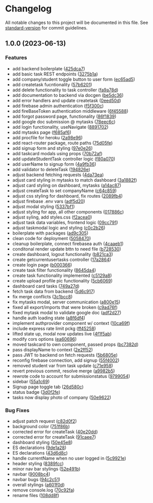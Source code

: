 # Changelog

All notable changes to this project will be documented in this file. See [standard-version](https://github.com/conventional-changelog/standard-version) for commit guidelines.

## 1.0.0 (2023-06-13)


### Features

* add backend boilerplate ([425dca7](https://github.com/IamJesseP/Task-Management-App/commit/425dca7a569157fc04edde4d2c68109aa83281cf))
* add basic task REST endpoints ([3275b1a](https://github.com/IamJesseP/Task-Management-App/commit/3275b1aee6f2780a1fa84b73823e93a6b1a4d212))
* add company/student toggle button to user form ([ec65ad5](https://github.com/IamJesseP/Task-Management-App/commit/ec65ad510bc8a6c554e19a7d921cd7bf428f0604))
* add createtask fucntionality ([57b6201](https://github.com/IamJesseP/Task-Management-App/commit/57b620170d619f66ffbfe48eb0661791c41ed489))
* add delete functionality to task controller ([fa9a78d](https://github.com/IamJesseP/Task-Management-App/commit/fa9a78de6f80b1f5510896c10207fe881ea8a1ec))
* add documentation to backend via docgen ([be5dc36](https://github.com/IamJesseP/Task-Management-App/commit/be5dc3659a7d6977121748caa35c4bb272733b35))
* add error handlers and update createtask ([0eed50d](https://github.com/IamJesseP/Task-Management-App/commit/0eed50dd99bb24c1c9bc69c961297e635d667c77))
* add firebase admin authentication ([f5f300c](https://github.com/IamJesseP/Task-Management-App/commit/f5f300c139d877f1e54b0a7f25114b5168612dbc))
* add fireBaseToken authentication middleware ([6f45588](https://github.com/IamJesseP/Task-Management-App/commit/6f45588bc17a02e73b23a989b42f4e6492452c92))
* add forgot password page, functionality ([86f1839](https://github.com/IamJesseP/Task-Management-App/commit/86f1839ad45eb5c95001f6b73644cdeb5b528c6c))
* add google doc submission @ mytasks ([78eec6c](https://github.com/IamJesseP/Task-Management-App/commit/78eec6c7f6c8744af864fc0d7a4f613d0d587876))
* add login functionality, useNavigate ([8891702](https://github.com/IamJesseP/Task-Management-App/commit/8891702f51e92215ed6ceff0cbc782f32b2bde70))
* add mytasks page ([f685af6](https://github.com/IamJesseP/Task-Management-App/commit/f685af650aae4a7160fba62647b76fc1be0fcf22))
* add procfile for heroku ([2a98e96](https://github.com/IamJesseP/Task-Management-App/commit/2a98e962e8b9a81b52074833740fe107bc03de4f))
* add react-router package, route paths ([75d05fe](https://github.com/IamJesseP/Task-Management-App/commit/75d05fef567cd03d35c99d99f3493a2f43265ebb))
* add signup form and styling ([97e0e26](https://github.com/IamJesseP/Task-Management-App/commit/97e0e2657315a52441645f70a9cea751bdfe2462))
* add taskcard modals using props ([70b72af](https://github.com/IamJesseP/Task-Management-App/commit/70b72af5484cdb1e0636d07a3ce2ed7aba86d954))
* add updateStudentTask controller logic ([f80a070](https://github.com/IamJesseP/Task-Management-App/commit/f80a070cc66ae08ef37376605b315052f9bad008))
* add userName to signup form ([4a9fb36](https://github.com/IamJesseP/Task-Management-App/commit/4a9fb369caffa4629d4337e3454206b947d3d89a))
* add validator to deleteTask ([194826e](https://github.com/IamJesseP/Task-Management-App/commit/194826e2987ed58259aefb78bb5799282fa7b53c))
* adjust backend fetching requests ([4da73ea](https://github.com/IamJesseP/Task-Management-App/commit/4da73eaef8d41b5608e8fba353df4e7e1f5937e1))
* adjust card styling in mytasks to match dashboard ([3a1882f](https://github.com/IamJesseP/Task-Management-App/commit/3a1882fed2a1ac3875bec5d13db7654f03bbaecb))
* adjust card styling on dashboard, mytasks ([a14ac87](https://github.com/IamJesseP/Task-Management-App/commit/a14ac87fa7fcf6e0e7464262b04d7269c7bd29f9))
* adjust createTask to set companyName ([c64c859](https://github.com/IamJesseP/Task-Management-App/commit/c64c859d35488aa8f6d323ec6ea06051cdf87962))
* adjust css styling for dashboard, fix routes ([2089fb4](https://github.com/IamJesseP/Task-Management-App/commit/2089fb45fe863c232f2dcd16c5c9284c8077e25a))
* adjust firebase .env vars ([adf5d20](https://github.com/IamJesseP/Task-Management-App/commit/adf5d2091123fe06288d8edd0acca493bdf3e33c))
* adjust modal styling ([5337bf1](https://github.com/IamJesseP/Task-Management-App/commit/5337bf1909fecde3728eddcca50b05c3efd6004c))
* adjust styling for app, all other components ([017886c](https://github.com/IamJesseP/Task-Management-App/commit/017886c9a2173c6f8fe03be067e3485764688b25))
* adjust syling, add styles.css ([f2acea0](https://github.com/IamJesseP/Task-Management-App/commit/f2acea0fa02fd87f7c5cbd38e0044579fb91a26a))
* adjust task data variables, frontend logic ([09cc791](https://github.com/IamJesseP/Task-Management-App/commit/09cc791689fe2a57266d6c1f8b00afa86b528db1))
* adjust taskmodal logic and styling ([c0c2b26](https://github.com/IamJesseP/Task-Management-App/commit/c0c2b26dcbce0628683dc517a540c50743bae503))
* boilerplate with packages ([ad9c305](https://github.com/IamJesseP/Task-Management-App/commit/ad9c3056c5006b452fa9a81d8cd5e2c164f7aa3f))
* clean code for deployment ([5058470](https://github.com/IamJesseP/Task-Management-App/commit/5058470954fc6c1c2612fdef13b0765d2ba9def6))
* cleanup boilerplate, connect firebasea auth ([4caaeb1](https://github.com/IamJesseP/Task-Management-App/commit/4caaeb1326eda82fead5d80bc092cd5d3a3caaae))
* conditonal render update bttn to need file ([b728530](https://github.com/IamJesseP/Task-Management-App/commit/b728530fcfa19bcd606fc8de6ea3737d12cd6c97))
* create dashboard, logout functionality ([b821ca3](https://github.com/IamJesseP/Task-Management-App/commit/b821ca3b36bf9ff5a91af467e67be089974d97f0))
* create getcurrentusertasks controller ([17a2864](https://github.com/IamJesseP/Task-Management-App/commit/17a2864b9ac846f733ff7f98ae3e0c1f92265792))
* create login page ([b000366](https://github.com/IamJesseP/Task-Management-App/commit/b0003664f4ca6fccae4f5bfa7f4a750613180b7b))
* create task filter functionality ([8645da4](https://github.com/IamJesseP/Task-Management-App/commit/8645da48ac81a8cba5ce60a35edeefb166ef6b95))
* create task functionality implemented ([c5129a8](https://github.com/IamJesseP/Task-Management-App/commit/c5129a896a910e4e6d23cca2db10a57931a38dbb))
* create upload profile pic functionality ([5cb6069](https://github.com/IamJesseP/Task-Management-App/commit/5cb6069964285fe477216abbb02f0569fd168694))
* dashboard card tasks ([749a27d](https://github.com/IamJesseP/Task-Management-App/commit/749a27db604b0b36b08583ff7557b830f8b37ddf))
* fetch task data from backend ([5d6c917](https://github.com/IamJesseP/Task-Management-App/commit/5d6c917fefb5aabf1d3db9adb521ba0748ca9dc6))
* fix merge conflicts ([3c1bcc8](https://github.com/IamJesseP/Task-Management-App/commit/3c1bcc88993e85ba3e18ff318fcfde285cb3e9fa))
* fix mytasks modal, server communication ([a800e15](https://github.com/IamJesseP/Task-Management-App/commit/a800e15f131d4b15004b35a54e4309529d4a7b57))
* fixed all export/imports that were broken ([c9ad76f](https://github.com/IamJesseP/Task-Management-App/commit/c9ad76f9960642182ec9cffb662145bc0de6cfa6))
* fixed mytask modal to validate google doc ([adf2d27](https://github.com/IamJesseP/Task-Management-App/commit/adf2d27af5ba12da62e0efd57990c1566fa50490))
* handle auth loading state ([a8f6df4](https://github.com/IamJesseP/Task-Management-App/commit/a8f6df416771b75cecc48bfdda2e550a2444a5dd))
* implement authprovider component w/ context ([10ca69f](https://github.com/IamJesseP/Task-Management-App/commit/10ca69f3aa73ba183e93062857d29f5625f91b2e))
* include express rate limit pckg ([ff45258](https://github.com/IamJesseP/Task-Management-App/commit/ff45258c98de52f27c8dfa152843e27aec9c7778))
* lifted state up, modal now updates live ([4f1f5ab](https://github.com/IamJesseP/Task-Management-App/commit/4f1f5ab1af90447bf316c77080daecc143a9d0be))
* modify cors options ([ea60696](https://github.com/IamJesseP/Task-Management-App/commit/ea60696f71e9522df033879ec0644f24a9e499dd))
* moved taskcard to own component, passed props ([bc7382d](https://github.com/IamJesseP/Task-Management-App/commit/bc7382db40be6d4d014dc7a5dd1eefa6a80af142))
* pass displayName to context ([2e2ff52](https://github.com/IamJesseP/Task-Management-App/commit/2e2ff5240b89e707cda18c6090c426e271afd140))
* pass JWT to backend on fetch requests ([5b6805e](https://github.com/IamJesseP/Task-Management-App/commit/5b6805e3ca650562aa33ed9bc4294f2c936a0662))
* reconfig firebase connection, add signup ([55f4002](https://github.com/IamJesseP/Task-Management-App/commit/55f40020ab7313aefdf3294c51ff942531d8f73e))
* removed student var from task update ([c71e958](https://github.com/IamJesseP/Task-Management-App/commit/c71e9586f70290c5c6d4f497be4f8c39cc98bc14))
* revert previous commit, resolve merge ([a9982b5](https://github.com/IamJesseP/Task-Management-App/commit/a9982b5b4669b2d16d0e71b316e86a5b6937960c))
* rewrote code to account for submissionstatus ([9799054](https://github.com/IamJesseP/Task-Management-App/commit/97990548b4a275c1c2562000b4302f4ed04fb32d))
* sidebar ([55a1c69](https://github.com/IamJesseP/Task-Management-App/commit/55a1c69c7b897965aa25e1e9d7998257dff3a2e0))
* Signup page toggle tab ([26d580c](https://github.com/IamJesseP/Task-Management-App/commit/26d580c7a1e586d3ecc4b35ec32395379fa62246))
* status badge ([3d0f2fe](https://github.com/IamJesseP/Task-Management-App/commit/3d0f2fe4e34e2e768aa08064d053df14f7b1afbf))
* tasks now display photo of company ([50e9622](https://github.com/IamJesseP/Task-Management-App/commit/50e9622fb5a3a570ddd03da03b0dccaa0a3006fb))


### Bug Fixes

* adjust patch request ([c82d0f2](https://github.com/IamJesseP/Task-Management-App/commit/c82d0f2f7fb340bf2a6c9a68d61eefe3f1eb2ac1))
* background color ([751f86b](https://github.com/IamJesseP/Task-Management-App/commit/751f86be50708461de69fe62e2599f46cab811be))
* corrected error for createTask ([40e20dd](https://github.com/IamJesseP/Task-Management-App/commit/40e20ddf7103134d0580e365f700995e3a892716))
* corrected error for createTask ([91caee7](https://github.com/IamJesseP/Task-Management-App/commit/91caee7909f42db63ac9f979e4a3a3a6aeb1b0ca))
* dashboard styling ([50e45e8](https://github.com/IamJesseP/Task-Management-App/commit/50e45e8df75734f1c5ebb19b235a7f646ff3852a))
* ES declarations ([9de1a28](https://github.com/IamJesseP/Task-Management-App/commit/9de1a2816c67bd31502c6ad4c4ba9188aeeb024c))
* ES declarations ([43d6d8c](https://github.com/IamJesseP/Task-Management-App/commit/43d6d8c068959b36d4fa1d950cd52f462aa52496))
* handle currentName when no user logged in ([5c9921e](https://github.com/IamJesseP/Task-Management-App/commit/5c9921ebb6a13b8282ac73ddb1b4fd456484a1a4))
* header styling ([8389fcc](https://github.com/IamJesseP/Task-Management-App/commit/8389fcc6803a8a7c581707ad1a824d4bb27d2ab4))
* minor nav bar stylings ([52e491b](https://github.com/IamJesseP/Task-Management-App/commit/52e491bf0b00b0e2b6d2cfb0873c10633adbb2cf))
* navbar ([9008bc4](https://github.com/IamJesseP/Task-Management-App/commit/9008bc4035618d72e8b0171cb02530b7483fda13))
* navbar bugs ([94c2c51](https://github.com/IamJesseP/Task-Management-App/commit/94c2c517c41e97118cae3f322671dc6ced79dac4))
* overall stylings ([a601f0d](https://github.com/IamJesseP/Task-Management-App/commit/a601f0d12f4aa81c29dc59da23cfe4056ca6dfe9))
* remove console.log ([70c92fa](https://github.com/IamJesseP/Task-Management-App/commit/70c92fa1aa7edb7947a6073fac3731afabff3236))
* rename files ([108dd8f](https://github.com/IamJesseP/Task-Management-App/commit/108dd8fcf28b681e9774d8c6e7949f5f88eb3662))
